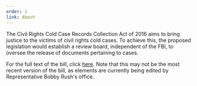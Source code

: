 ```yaml
---
order: 1
link: About
---
```


The Civil Rights Cold Case Records Collection Act of 2016 aims to bring justice to the victims of civil rights cold cases. To achieve this, the proposed legislation would establish a review board, independent of the FBI, to oversee the release of documents pertaining to cases.

For the full text of the bill, click [here](/images/thecivilrightscoldcaserecordscollectionactof2016.pdf). Note that this may not be the most recent version of the bill, as elements are currently being edited by Representative Bobby Rush's office.
